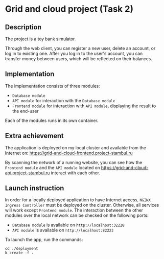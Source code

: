 # Grid and cloud project (Task 2)

## Description

The project is a toy bank simulator.

Through the web client, you can register a new user, delete an account, or log in to existing one. After you log in to the user's account, you can transfer money between users, which will be reflected on their balances.

## Implementation

The implementation consists of three modules:
- `Database module`
- `API module` for interaction with the `Database module`
- `Frontend module` for interaction with `API module`, displaying the result to the end-user

Each of the modules runs in its own container.

## Extra achievement

The application is deployed on my local cluster and available from the Internet on: https://grid-and-cloud-frontend.project-stambul.ru

By scanning the network of a running website, you can see how the `Frontend module` and the `API module` located on https://grid-and-cloud-api.project-stambul.ru interact with each other. 

## Launch instruction

In order for a locally deployed application to have Internet access, `NGINX Ingress Controller` must be deployed on the cluster. Otherwise, all services will work except `Frontend module`. The interaction between the other modules over the local network can be checked on the following ports:

- `Database module` is available on `http://localhost:32228`
- `API module` is available on `http://localhost:82223`

To launch the app, run the commands:

    cd ./deployment
    k create -f .



